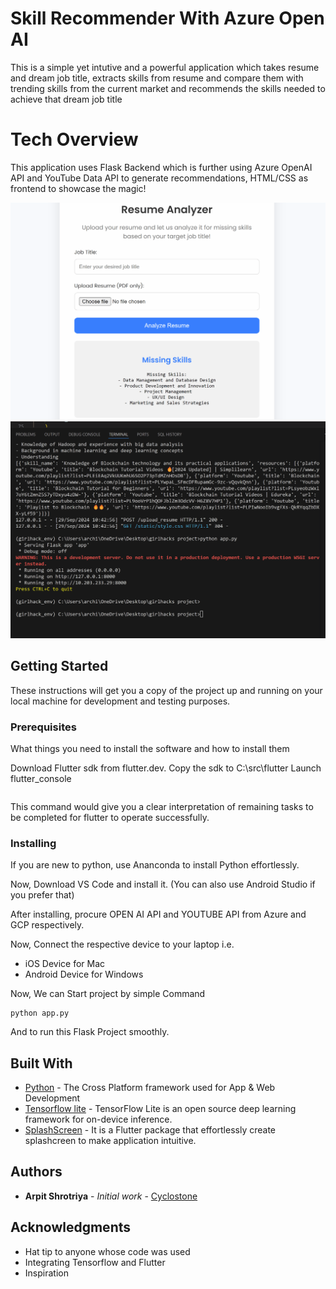 # Skill Recommender With Azure Open AI

This is a simple yet intutive and a powerful application which takes resume and dream job title, extracts skills from resume and compare them with trending skills from the
current market and recommends the skills needed to achieve that dream job title

# Tech Overview

This application uses Flask Backend which is further using Azure OpenAI API and YouTube Data API to generate recommendations, HTML/CSS as frontend to showcase the magic!

![Frontend_View](demo/Resume_analyzer_gif1.gif)
![Backend_View](demo/Resume_analyzer_gif2_backend.gif)

## Getting Started

These instructions will get you a copy of the project up and running on your local machine for development and testing purposes.

### Prerequisites

What things you need to install the software and how to install them

Download Flutter sdk from flutter.dev.
Copy the sdk to C:\src\flutter
Launch flutter_console

```

```

This command would give you a clear interpretation of remaining tasks to be completed for flutter to operate successfully.

### Installing
If you are new to python, use Ananconda to install Python effortlessly.

Now, Download VS Code and install it.
(You can also use Android Studio if you prefer that)

After installing, procure OPEN AI API and YOUTUBE API from Azure and GCP respectively.

Now, Connect the respective device to your laptop i.e.
* iOS Device for Mac
* Android Device for Windows

Now, We can Start project by simple Command
```
python app.py
```

And to run this Flask Project smoothly.


## Built With

* [Python](https://www.python.org/downloads/) - The Cross Platform framework used for App & Web Development
* [Tensorflow lite](https://www.tensorflow.org/lite) - TensorFlow Lite is an open source deep learning framework for on-device inference.
* [SplashScreen](https://pub.dev/packages/splashscreen) - It is a Flutter package that effortlessly create splashcreen to make application intuitive.

## Authors

* **Arpit Shrotriya** - *Initial work* - [Cyclostone](https://github.com/Cyclostone)

## Acknowledgments

* Hat tip to anyone whose code was used
* Integrating Tensorflow and Flutter
* Inspiration

